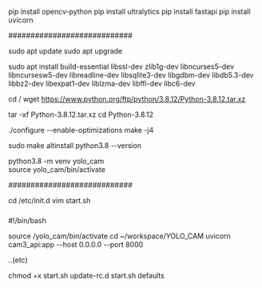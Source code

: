 
pip install opencv-python
pip install ultralytics
pip install fastapi
pip install uvicorn

############################

sudo apt update
sudo apt upgrade

sudo apt install build-essential libssl-dev zlib1g-dev libncurses5-dev libncursesw5-dev libreadline-dev libsqlite3-dev libgdbm-dev libdb5.3-dev libbz2-dev libexpat1-dev liblzma-dev libffi-dev libc6-dev

cd /
wget https://www.python.org/ftp/python/3.8.12/Python-3.8.12.tar.xz

tar -xf Python-3.8.12.tar.xz
cd Python-3.8.12

./configure --enable-optimizations
make -j4

sudo make altinstall
python3.8 --version

python3.8 -m venv yolo_cam                                     
source yolo_cam/bin/activate

############################

cd /etc/init.d
vim start.sh 

###
#!/bin/bash

source /yolo_cam/bin/activate
cd ~/workspace/YOLO_CAM
uvicorn cam3_api:app --host 0.0.0.0 --port 8000

..(etc)

chmod +x start.sh
update-rc.d start.sh defaults
